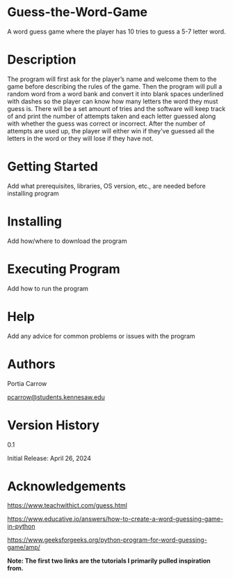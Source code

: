 # Guess-the-Word-Game
A word guess game where the player has 10 tries to guess a 5-7 letter word.

# Description
The program will first ask for the player’s name and welcome them to the game before describing the rules of the game. Then the program will pull a random   word from a word bank and convert it into blank spaces underlined with dashes so the player can know how many letters the word they must guess is. There     will be a set amount of tries and the software will keep track of and print the number of attempts taken and each letter guessed along with whether the guess was correct or incorrect. After the number of attempts are used up, the player will either win if they’ve guessed all the letters in the word or they will lose if they have not.

# Getting Started
Add what prerequisites, libraries, OS version, etc., are needed before installing program

# Installing
Add how/where to download the program

# Executing Program
Add how to run the program

# Help
Add any advice for common problems or issues with the program

# Authors
Portia Carrow

pcarrow@students.kennesaw.edu
 
# Version History
0.1

Initial Release: April 26, 2024

# Acknowledgements
https://www.teachwithict.com/guess.html

https://www.educative.io/answers/how-to-create-a-word-guessing-game-in-python

https://www.geeksforgeeks.org/python-program-for-word-guessing-game/amp/

**Note: The first two links are the tutorials I primarily pulled inspiration from.**
